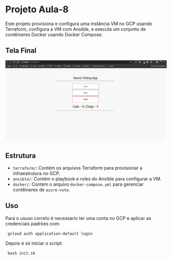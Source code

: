 # Projeto Aula-8

Este projeto provisiona e configura uma instância VM no GCP usando Terraform, configura a VM com Ansible, e executa um conjunto de contêineres Docker usando Docker Compose.

## Tela Final
![Tela FInal](assets/tela.png)


## Estrutura

- `terraform/`: Contém os arquivos Terraform para provisionar a infraestrutura no GCP.
- `ansible/`: Contém o playbook e roles do Ansible para configurar a VM.
- `docker/`: Contém o arquivo `docker-compose.yml` para gerenciar contêineres de `azure-vote`.

## Uso
Para o ususo correto é necessario ter uma conta no GCP e aplicar as credenciais padrões com:

```shell
 gcloud auth application-default login
```

Depois é só iniciar o script:
```shell
 bash init.sh
```